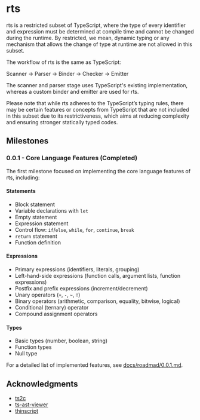 # rts
rts is a restricted subset of TypeScript, where the type of every identifier and expression must be determined at
compile time and cannot be changed during the runtime. By restricted, we mean, dynamic typing or any mechanism that
allows the change of type at runtime are not allowed in this subset.

The workflow of rts is the same as TypeScript:

Scanner -> Parser -> Binder -> Checker -> Emitter

The scanner and parser stage uses TypeScript's existing implementation, whereas a custom binder and emitter are used
for rts.

Please note that while rts adheres to the TypeScript’s typing rules,
there may be certain features or concepts from TypeScript that are not included
in this subset due to its restrictiveness, which aims at reducing complexity
and ensuring stronger statically typed codes.

## Milestones

### 0.0.1 - Core Language Features (Completed)

The first milestone focused on implementing the core language features of rts, including:

#### Statements
- Block statement
- Variable declarations with `let`
- Empty statement
- Expression statement
- Control flow: `if`/`else`, `while`, `for`, `continue`, `break`
- `return` statement
- Function definition

#### Expressions
- Primary expressions (identifiers, literals, grouping)
- Left-hand-side expressions (function calls, argument lists, function expressions)
- Postfix and prefix expressions (increment/decrement)
- Unary operators (`+`, `-`, `~`, `!`)
- Binary operators (arithmetic, comparison, equality, bitwise, logical)
- Conditional (ternary) operator
- Compound assignment operators

#### Types
- Basic types (number, boolean, string)
- Function types
- Null type

For a detailed list of implemented features, see [docs/roadmad/0.0.1.md](docs/roadmad/0.0.1.md).

## Acknowledgments
- [ts2c](https://github.com/andrei-markeev/ts2c)
- [ts-ast-viewer](https://ts-ast-viewer.com/)
- [thinscript](https://github.com/evanw/thinscript)